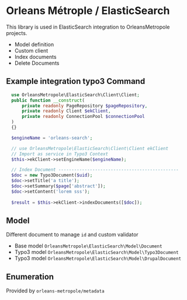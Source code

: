 Orleans Métrople / ElasticSearch
=================================

This library is used in ElasticSearch integration to OrleansMetropole projects.

* Model definition
* Custom client
* Index documents
* Delete Documents

Example integration typo3 Command
--------------------
```php
  use OrleansMetropole\ElasticSearch\Client\Client;
  public function __construct(
      private readonly PageRepository $pageRepository,
      private readonly Client $ekClient,
      private readonly ConnectionPool $connectionPool
  )
  {}

  $engineName = 'orleans-search';

  // use OrleansMetropole\ElasticSearch\Client\Client ekClient
  // Import as service in Typo3 Context
  $this->ekClient->setEngineName($engineName);

  // Index Document ----------------------------------------------
  $doc = new Typo3Document($uid);
  $doc->setTitle('a title');
  $doc->setSummary($page['abstract']);
  $doc->setContent('lorem sss');
  
  $result = $this->ekClient->indexDocuments([$doc]);
```

Model 
------

Different document to manage `id` and custom validator

* Base model `OrleansMetropole\ElasticSearch\Model\Document`
* Typo3 model `OrleansMetropole\ElasticSearch\Model\Typo3Document`
* Typo3 model `OrleansMetropole\ElasticSearch\Model\DrupalDocument`

Enumeration
-----------

Provided by `orleans-metropole/metadata`
